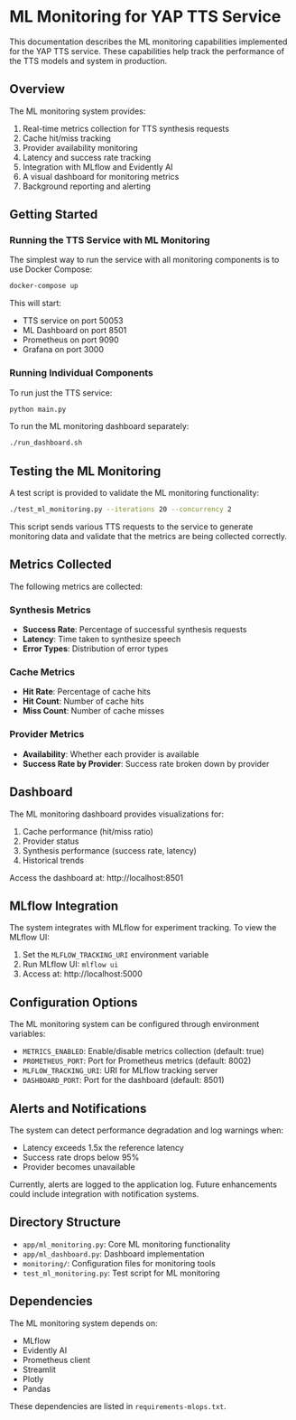 # ML Monitoring for YAP TTS Service

This documentation describes the ML monitoring capabilities implemented for the YAP TTS service. These capabilities help track the performance of the TTS models and system in production.

## Overview

The ML monitoring system provides:

1. Real-time metrics collection for TTS synthesis requests
2. Cache hit/miss tracking
3. Provider availability monitoring
4. Latency and success rate tracking
5. Integration with MLflow and Evidently AI
6. A visual dashboard for monitoring metrics
7. Background reporting and alerting

## Getting Started

### Running the TTS Service with ML Monitoring

The simplest way to run the service with all monitoring components is to use Docker Compose:

```bash
docker-compose up
```

This will start:
- TTS service on port 50053
- ML Dashboard on port 8501
- Prometheus on port 9090
- Grafana on port 3000

### Running Individual Components

To run just the TTS service:

```bash
python main.py
```

To run the ML monitoring dashboard separately:

```bash
./run_dashboard.sh
```

## Testing the ML Monitoring

A test script is provided to validate the ML monitoring functionality:

```bash
./test_ml_monitoring.py --iterations 20 --concurrency 2
```

This script sends various TTS requests to the service to generate monitoring data and validate that the metrics are being collected correctly.

## Metrics Collected

The following metrics are collected:

### Synthesis Metrics
- **Success Rate**: Percentage of successful synthesis requests
- **Latency**: Time taken to synthesize speech
- **Error Types**: Distribution of error types

### Cache Metrics
- **Hit Rate**: Percentage of cache hits
- **Hit Count**: Number of cache hits
- **Miss Count**: Number of cache misses

### Provider Metrics
- **Availability**: Whether each provider is available
- **Success Rate by Provider**: Success rate broken down by provider

## Dashboard

The ML monitoring dashboard provides visualizations for:

1. Cache performance (hit/miss ratio)
2. Provider status
3. Synthesis performance (success rate, latency)
4. Historical trends

Access the dashboard at: http://localhost:8501

## MLflow Integration

The system integrates with MLflow for experiment tracking. To view the MLflow UI:

1. Set the `MLFLOW_TRACKING_URI` environment variable
2. Run MLflow UI: `mlflow ui`
3. Access at: http://localhost:5000

## Configuration Options

The ML monitoring system can be configured through environment variables:

- `METRICS_ENABLED`: Enable/disable metrics collection (default: true)
- `PROMETHEUS_PORT`: Port for Prometheus metrics (default: 8002)
- `MLFLOW_TRACKING_URI`: URI for MLflow tracking server
- `DASHBOARD_PORT`: Port for the dashboard (default: 8501)

## Alerts and Notifications

The system can detect performance degradation and log warnings when:

- Latency exceeds 1.5x the reference latency
- Success rate drops below 95%
- Provider becomes unavailable

Currently, alerts are logged to the application log. Future enhancements could include integration with notification systems.

## Directory Structure

- `app/ml_monitoring.py`: Core ML monitoring functionality
- `app/ml_dashboard.py`: Dashboard implementation
- `monitoring/`: Configuration files for monitoring tools
- `test_ml_monitoring.py`: Test script for ML monitoring

## Dependencies

The ML monitoring system depends on:

- MLflow
- Evidently AI
- Prometheus client
- Streamlit
- Plotly
- Pandas

These dependencies are listed in `requirements-mlops.txt`.
